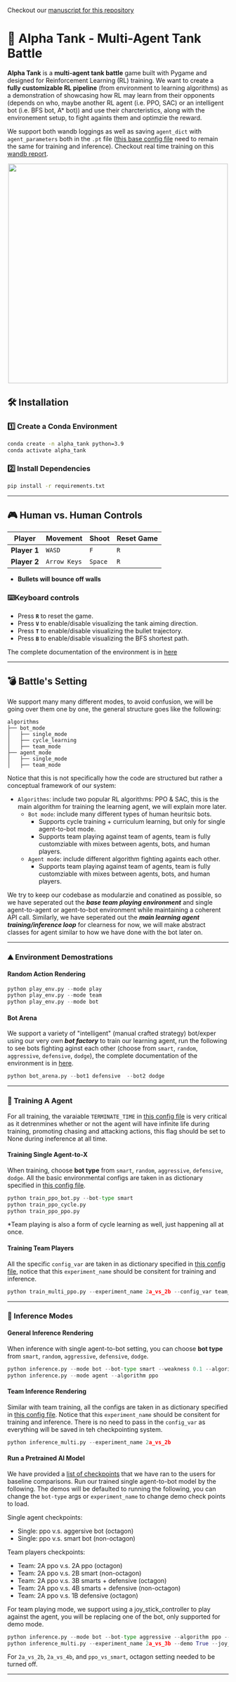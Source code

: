 Checkout our [manuscript for this repository](docs/manuscript.pdf)

# **🚀 Alpha Tank - Multi-Agent Tank Battle**

**Alpha Tank** is a **multi-agent tank battle** game built with Pygame and designed for Reinforcement Learning (RL) training. We want to create a **fully customizable RL pipeline** (from environment to learning algorithms) as a demonstration of showcasing how RL may learn from their opponents (depends on who, maybe another RL agent (i.e. PPO, SAC) or an intelligent bot (i.e. BFS bot, A* bot)) and use their charcteristics, along with the environement setup, to fight againts them and optimzie the reward.

 We support both wandb loggings as well as saving `agent_dict` with `agent_parameters` both in the `.pt` file ([this base config file](configs/config_teams.py) need to remain the same for training and inference). Checkout real time training on this [wandb report](https://wandb.ai/kaiwenbian107/multiagent-ppo-bot/reports/AlphaTank-Training--VmlldzoxMTgxNjU0MQ).

<p align="center">
  <img src="docs/assets/demo.gif" width="500"/>
</p>

## **🛠 Installation**
### **1️⃣ Create a Conda Environment**
```bash
conda create -n alpha_tank python=3.9
conda activate alpha_tank
```

### **2️⃣ Install Dependencies**
```bash
pip install -r requirements.txt
```

---

## **🎮 Human vs. Human Controls**
| **Player** | **Movement** | **Shoot** | **Reset Game** |
|-----------|------------|---------|--------------|
| **Player 1** | `WASD` | `F` | `R` |
| **Player 2** | `Arrow Keys` | `Space` | `R` |

- **Bullets will bounce off walls**

### ⌨️**Keyboard controls**
- Press **`R`** to reset the game.
- Press **`V`** to enable/disable visualizing the tank aiming direction.
- Press **`T`** to enable/disable visualizing the bullet trajectory.
- Press **`B`** to enable/disable visualizing the BFS shortest path.

The complete documentation of the environment is in [here](docs/structure.md)

---

## **💣 Battle's Setting**
We support many many different modes, to avoid confusion, we will be going over them one by one, the general structure goes like the following:

```
algorithms
├── bot_mode
│   ├── single_mode
│   ├── cycle_learning
│   ├── team_mode
├── agent_mode
│   ├── single_mode
│   ├── team_mode
```

Notice that this is not specifically how the code are structured but rather a conceptual framework of our system:
- `Algorithms`: include two popular RL algorithms: PPO & SAC, this is the main algorithm for training the learning agent, we will explain more later.
  - `Bot mode`: include many different types of human heuritsic bots.
    - Supports cycle training + curriculum learning, but only for single agent-to-bot mode.
    - Supports team playing against team of agents, team is fully customziable with mixes between agents, bots, and human players.
  - `Agent mode`: include different algorithm fighting againts each other.
    - Supports team playing against team of agents, team is fully customziable with mixes between agents, bots, and human players.

We try to keep our codebase as modularzie and conatined as possible, so we have seperated out the ***base team playing environment*** and single agent-to-agent or agent-to-bot environment while maintaining a coherent API call. Similarly, we have seperated out the ***main learning agent training/inference loop*** for clearness for now, we will make abstract classes for agent similar to how we have done with the bot later on.

---
### **⛰️ Environment Demostrations**

#### **Random Action Rendering**
```python
python play_env.py --mode play
python play_env.py --mode team
python play_env.py --mode bot
```

#### **Bot Arena**
We support a variety of "intelligent" (manual crafted strategy) bot/exper using our very own ***bot factory*** to train our learning agent, run the following to see bots fighting aginst each other (choose from `smart`, `random`, `aggressive`, `defensive`, `dodge`), the complete documentation of the environment is in [here](docs/bots.md).

```python
python bot_arena.py --bot1 defensive  --bot2 dodge
```

---

### **🚀 Training A Agent**

For all training, the varaiable `TERMINATE_TIME` in [this config file](configs/config_basic.py) is very critical as it detrenmines whether or not the agent will have infinite life during training, promoting chasing and attacking actions, this flag should be set to None during ineference at all time.

#### **Training Single Agent-to-X**
When training, choose **bot type** from `smart`, `random`, `aggressive`, `defensive`, `dodge`. All the basic environmental configs are taken in as dictionary specified in [this config file](configs/config_basic.py).

```python
python train_ppo_bot.py --bot-type smart
python train_ppo_cycle.py
python train_ppo_ppo.py
```

*Team playing is also a form of cycle learning as well, just happening all at once.

#### **Training Team Players**
All the specific `config_var` are taken in as dictionary specified in [this config file](configs/config_teams.py), notice that this `experiment_name` should be consitent for training and inference.

```python
python train_multi_ppo.py --experiment_name 2a_vs_2b --config_var team_vs_bot_configs
```

---

### **🤖 Inference Modes**

#### **General Inference Rendering**
When inference with single agent-to-bot setting, you can choose **bot type** from `smart`, `random`, `aggressive`, `defensive`, `dodge`.

```python
python inference.py --mode bot --bot-type smart --weakness 0.1 --algorithm ppo
python inference.py --mode agent --algorithm ppo 
```

#### **Team Inference Rendering**
Similar with team training, all the configs are taken in as dictionary specified in [this config file](configs/config_teams.py). Notice that this  `experiment_name` should be consitent for training and inference. There is no need to pass in the `config_var` as everything will be saved in teh checkpointing system.

```python 
python inference_multi.py --experiment_name 2a_vs_2b
```

#### **Run a Pretrained AI Model**
We have provided a [list of checkpoints](/demo_checkpoints/) that we have ran to the users for baseline comparisons. Run our trained single agent-to-bot model by the following. The demos will be defaulted to running the following, you can change the `bot-type` args or `experiment_name` to change demo check points to load.

Single agent checkpoints:
- Single: ppo v.s. aggersive bot (octagon)
- Single: ppo v.s. smart bot (non-octagon)

Team players checkpoints:
- Team: 2A ppo v.s. 2A ppo (octagon)
- Team: 2A ppo v.s. 2B smart (non-octagon)
- Team: 2A ppo v.s. 3B smarts + defensive (octagon)
- Team: 2A ppo v.s. 4B smarts + defensive (non-octagon)
- Team: 2A ppo v.s. 1B defensive (octagon)

For team playing mode, we support using a joy_stick_controller to play against the agent, you will be replacing one of the bot, only supported for demo mode.

```python
python inference.py --mode bot --bot-type aggressive --algorithm ppo --demo True
python inference_multi.py --experiment_name 2a_vs_3b --demo True --joy_stick_controller True
```

For `2a_vs_2b`, `2a_vs_4b`, and `ppo_vs_smart`, octagon setting needed to be turned off.

---
